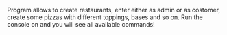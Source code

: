 Program allows to create restaurants, enter either as admin or as costomer, create some pizzas with different toppings, bases and so on.
Run the console on and you will see all available commands!
